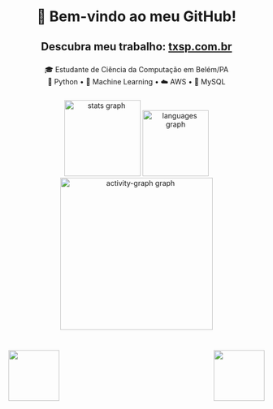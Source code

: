 <h1 align="center">👋 Bem-vindo ao meu GitHub!</h1>

###

<h2 align="center">Descubra meu trabalho: <a href = "txsp.com.br">txsp.com.br</a></h2>

###

<p align="center">🎓 Estudante de Ciência da Computação em Belém/PA  <br>🐍 Python • 🧠 Machine Learning • ☁️ AWS • 🐬 MySQL</p>


###

<div align="center">
  <img src="https://github-readme-stats.vercel.app/api?username=leotxsp&hide_title=true&hide_rank=true&show_icons=false&include_all_commits=false&count_private=true&disable_animations=false&theme=codeSTACKr&locale=en&hide_border=true&order=1" height="150" alt="stats graph"  />
  <img src="https://github-readme-stats.vercel.app/api/top-langs?username=leotxsp&locale=en&hide_title=true&layout=compact&card_width=320&langs_count=6&theme=codeSTACKr&hide_border=true&order=2" height="130" alt="languages graph"  />
  <img src="https://github-readme-activity-graph.vercel.app/graph?username=leotxsp&radius=16&theme=github-dark&area=true&order=5&color=FE6807&title_color=FE6807&line=FE6807&point=FE6807&area_color=09080D&custom_title=Gr%C3%A1fico%20de%20Contribui%C3%A7%C3%B5es%20" height="300" alt="activity-graph graph"  />
</div>

###

<div align="center">
<br clear="both">
<img align="left" height="100" src="https://images.credly.com/size/110x110/images/abeddce9-21fc-4db5-a76f-2aba2fec4e76/IBM_20Z_20Day_20SE_20AI_20and_20Data.png"  />
<img align="right"  height="100" src="https://images.credly.com/size/110x110/images/00634f82-b07f-4bbd-a6bb-53de397fc3a6/image.png"  />
</div>
